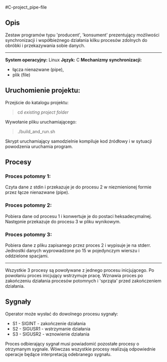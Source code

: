 #C-project_pipe-file

## Opis

Zestaw programów typu 'producent', 'konsument' prezentujący możliwości synchronizacji i współbieżnego działania kilku procesów zdolnych do obróbki i przekazywania sobie danych.

___

**System operacyjny:** Linux
**Język:** C
**Mechanizmy synchronizacji:**
- łącza nienazwane (pipe),
- plik (file)

## Uruchomienie projektu:
Przejście do katalogu projektu:
> cd *existing project folder*

Wywołanie pliku uruchamiającego:
> ./build_and_run.sh

Skrypt uruchamiający samodzielnie kompiluje kod źródłowy i w sytuacji powodzenia uruchamia program.

## Procesy
### Proces potomny 1:
Czyta dane  z  stdin i przekazuje je
do procesu 2 w niezmienionej formie
przez łącze nienazwane (pipe).

### Proces potomny 2:
Pobiera  dane  od procesu 1  i  konwertuje
je do postaci heksadecymalnej.  Następnie
przekazuje do procesu 3 w pliku wynikowym.

### Proces potomny 3:
Pobiera  dane z pliku zapisanego przez
proces 2  i  wypisuje  je  na stderr. 
Jednostki  danych  wyprowadzone po 15 
w  pojedynczym  wierszu  i oddzielone
spacjami.
         
___

Wszystkie 3 procesy są powoływane z jednego procesu
inicjującego. Po powołaniu proces inicjujący wstrzymuje
pracę. Wznawia proces po zakończeniu działania procesów
potomnych i 'sprząta' przed zakończeniem działania.

## Sygnały

Operator może wysłać do dowolnego procesu sygnały:
- S1 - SIGINT  - zakończenie działania
- S2 - SIGUSR1 - wstrzymanie działania
- S3 - SIGUSR2 - wznowienie  działania

Proces odbierający  sygnał  musi powiadomić pozostałe procesy
o otrzymanym sygnale.  Wówczas wszystkie procesy realizują
odpowiednie operacje będące interpretacją odebranego sygnału.
